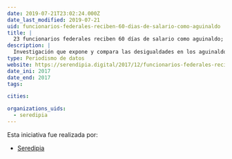 ```yaml
---
date: 2019-07-21T23:02:24.000Z
date_last_modified: 2019-07-21
uid: funcionarios-federales-reciben-60-dias-de-salario-como-aguinaldo
title: |
  23 funcionarios federales reciben 60 días de salario como aguinaldo; el director de una empresa, 30; un trabajador, 15
description: |
  Investigación que expone y compara las desigualdades en los aguinaldos que reciben los funcionarios federales, directivos de empresas y trabajadores en México.
type: Periodismo de datos
website: https://serendipia.digital/2017/12/funcionarios-federales-reciben-60-dias-de-salario-como-aguinaldo/
date_ini: 2017
date_end: 2017
tags:

cities: 

organizations_uids:
  - seredipia
---
```


Esta iniciativa fue realizada por:

- [Seredipia](/organizaciones/seredipia)
